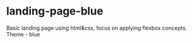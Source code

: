 # landing-page-blue

Basic landing page using html&css, focus on applying flexbox concepts. 
Theme - blue
